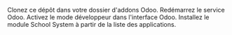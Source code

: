 Clonez ce dépôt dans votre dossier d'addons Odoo.
Redémarrez le service Odoo.
Activez le mode développeur dans l'interface Odoo.
Installez le module School System à partir de la liste des applications.
